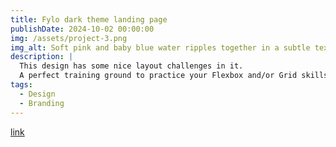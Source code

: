 ```yaml
---
title: Fylo dark theme landing page
publishDate: 2024-10-02 00:00:00
img: /assets/project-3.png
img_alt: Soft pink and baby blue water ripples together in a subtle texture.
description: |
  This design has some nice layout challenges in it. 
  A perfect training ground to practice your Flexbox and/or Grid skills.
tags:
  - Design
  - Branding
---
```


[link](https://chic-piroshki-d513dc.netlify.app/)
